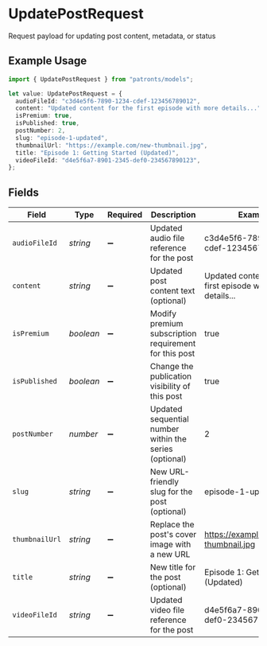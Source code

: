 # UpdatePostRequest

Request payload for updating post content, metadata, or status

## Example Usage

```typescript
import { UpdatePostRequest } from "patronts/models";

let value: UpdatePostRequest = {
  audioFileId: "c3d4e5f6-7890-1234-cdef-123456789012",
  content: "Updated content for the first episode with more details...",
  isPremium: true,
  isPublished: true,
  postNumber: 2,
  slug: "episode-1-updated",
  thumbnailUrl: "https://example.com/new-thumbnail.jpg",
  title: "Episode 1: Getting Started (Updated)",
  videoFileId: "d4e5f6a7-8901-2345-def0-234567890123",
};
```

## Fields

| Field                                                      | Type                                                       | Required                                                   | Description                                                | Example                                                    |
| ---------------------------------------------------------- | ---------------------------------------------------------- | ---------------------------------------------------------- | ---------------------------------------------------------- | ---------------------------------------------------------- |
| `audioFileId`                                              | *string*                                                   | :heavy_minus_sign:                                         | Updated audio file reference for the post                  | c3d4e5f6-7890-1234-cdef-123456789012                       |
| `content`                                                  | *string*                                                   | :heavy_minus_sign:                                         | Updated post content text (optional)                       | Updated content for the first episode with more details... |
| `isPremium`                                                | *boolean*                                                  | :heavy_minus_sign:                                         | Modify premium subscription requirement for this post      | true                                                       |
| `isPublished`                                              | *boolean*                                                  | :heavy_minus_sign:                                         | Change the publication visibility of this post             | true                                                       |
| `postNumber`                                               | *number*                                                   | :heavy_minus_sign:                                         | Updated sequential number within the series (optional)     | 2                                                          |
| `slug`                                                     | *string*                                                   | :heavy_minus_sign:                                         | New URL-friendly slug for the post (optional)              | episode-1-updated                                          |
| `thumbnailUrl`                                             | *string*                                                   | :heavy_minus_sign:                                         | Replace the post's cover image with a new URL              | https://example.com/new-thumbnail.jpg                      |
| `title`                                                    | *string*                                                   | :heavy_minus_sign:                                         | New title for the post (optional)                          | Episode 1: Getting Started (Updated)                       |
| `videoFileId`                                              | *string*                                                   | :heavy_minus_sign:                                         | Updated video file reference for the post                  | d4e5f6a7-8901-2345-def0-234567890123                       |